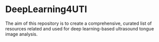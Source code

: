 # DeepLearning4UTI
The aim of this repository is to create a comprehensive, curated list of resources related and used for deep learning-based ultrasound tongue image analysis.

